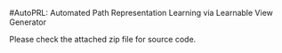 #AutoPRL: Automated Path Representation Learning via Learnable View Generator

Please check the attached zip file for source code.
